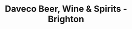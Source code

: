 ---
title: "Daveco Beer, Wine & Spirits - Brighton"
url: /brighton/daveco-beer-wine-und-spirits-brighton/
shop: Spirituosen
---
